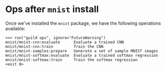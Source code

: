 # Ops after `mnist` install

Once we've installed the `mnist` package, we have the following
operations available:

    >>> run("guild ops", ignore="FutureWarning")
    mnist/mnist-cnn:evaluate      Evaluate a trained CNN
    mnist/mnist-cnn:train         Train the CNN
    mnist/mnist-samples:prepare   Generate a set of sample MNIST images
    mnist/mnist-softmax:evaluate  Evaluate a trained softmax regression
    mnist/mnist-softmax:train     Train the softmax regression
    <exit 0>
